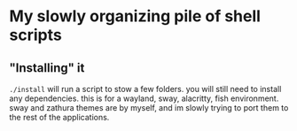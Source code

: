 # My slowly organizing pile of shell scripts

## "Installing" it
`./install` will run a script to stow a few folders. you will still need to install any dependencies.
this is for a wayland, sway, alacritty, fish environment. sway and zathura themes are by myself,
and im slowly trying to port them to the rest of the applications. 
